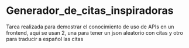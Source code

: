 # Generador_de_citas_inspiradoras
Tarea realizada para demostrar el conocimiento de uso de APIs en un frontend, aqui se usan 2, una para tener un json aleatorio con citas y otro para traducir a español las citas
